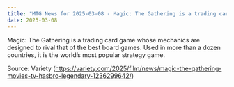 ```yaml
---
title: "MTG News for 2025-03-08 - Magic: The Gathering is a trading card game whose ..."
date: 2025-03-08
---
```


Magic: The Gathering is a trading card game whose mechanics are designed to rival that of the best board games. Used in more than a dozen countries, it is the world’s most popular strategy game.

Source: Variety (https://variety.com/2025/film/news/magic-the-gathering-movies-tv-hasbro-legendary-1236299642/)
